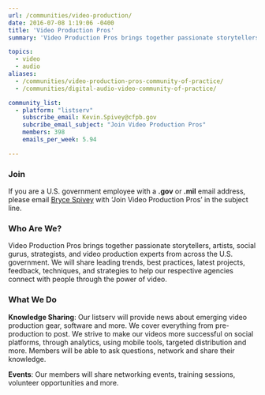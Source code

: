 ```yaml
---
url: /communities/video-production/
date: 2016-07-08 1:19:06 -0400
title: 'Video Production Pros'
summary: 'Video Production Pros brings together passionate storytellers, artists, social gurus, strategists, and video production experts from across the U.S. government.'

topics:
  - video
  - audio
aliases:
  - /communities/video-production-pros-community-of-practice/
  - /communities/digital-audio-video-community-of-practice/

community_list:
  - platform: "listserv"
    subscribe_email: Kevin.Spivey@cfpb.gov
    subcribe_email_subject: "Join Video Production Pros"
    members: 398
    emails_per_week: 5.94

---
```



### Join

If you are a U.S. government employee with a **.gov** or **.mil** email address, please email [Bryce Spivey](mailto:Kevin.Spivey@cfpb.gov?subject=Join%20Video%20Production%20Pros) with ‘Join Video Production Pros’ in the subject line.

### Who Are We?

Video Production Pros brings together passionate storytellers, artists, social gurus, strategists, and video production experts from across the U.S. government. We will share leading trends, best practices, latest projects, feedback, techniques, and strategies to help our respective agencies connect with people through the power of video.

### What We Do

**Knowledge Sharing**: Our listserv will provide news about emerging video production gear, software and more. We cover everything from pre-production to post. We strive to make our videos more successful on social platforms, through analytics, using mobile tools, targeted distribution and more. Members will be able to ask questions, network and share their knowledge.

**Events**: Our members will share networking events, training sessions, volunteer opportunities and more.
